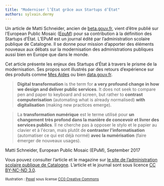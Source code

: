 ```yaml
---
title: "Moderniser l’État grâce aux Startups d’État"
authors: sylvain.dermy
---
```


Un article de Matti Schneider, ancien de [beta.gouv.fr](https://beta.gouv.fr), vient d’être publié sur l’European Public Mosaic ([EpuM](http://eapc.gencat.cat/en/publicacions/epum/)) pour sa contribution à la définition des Startups d’État. L’EPuM est un journal édité par l’administration scolaire publique de Catalogne. Il se donne pour mission d’apporter des éléments nouveaux aux débats sur la modernisation des administrations publiques aussi bien en Europe que dans le monde.

<!--more-->

Cet article présente les enjeux des Startups d’État à travers le prisme de la modernisation. Ses propos sont illustrés par des retours d’expérience sur des produits comme [Mes Aides](https://mes-aides.gouv.fr) ou bien [data.gouv.fr](https://data.gouv.fr).

> **Digital transformation** is the term for **a very profound change in how we design and deliver public services**. It does not seek to compare pen and paper to keyboard and screen, but rather to **contrast computerisation** (automating what is already normalised) **with digitalisation** (making new practices emerge).

> La **transformation numérique** est le terme utilisé pour **un changement très profond dans la manière de concevoir et livrer des services publics**. Il ne cherche pas à opposer le stylo et le papier au clavier et à l'écran, mais plutôt de **contraster l'informatisation** (automatiser ce qui est déjà normé) **avec la numérisation** (faire émerger de nouveaux usages).

Matti Schneider, European Public Mosaic (EPuM), September 2017

Vous pouvez consulter l’article et le magazine sur [le site de l’administration scolaire publique de Catalogne](http://www.gencat.cat/eapc/epum/N2/index.html). L’article et le journal sont sous licence [CC BY-NC-ND 3.0](https://creativecommons.org/licenses/by-nc-nd/3.0/).


<small>Illustration : <a href="https://pixabay.com/fr/le-poster-notes-pense-b%C3%AAte-note-1284667/">Pexel</a> sous license <a href="https://creativecommons.org/publicdomain/zero/1.0/">CC0 Creative Commons</a></small>

